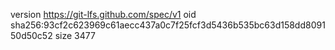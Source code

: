 version https://git-lfs.github.com/spec/v1
oid sha256:93cf2c623969c61aecc437a0c7f25fcf3d5436b535bc63d158dd809150d50c52
size 3477
